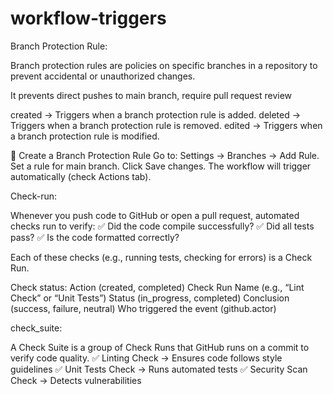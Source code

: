 # workflow-triggers

Branch Protection Rule:

Branch protection rules are policies on specific branches in a repository to prevent accidental or unauthorized changes. 

It prevents direct pushes to main branch, require pull request review

created → Triggers when a branch protection rule is added.
deleted → Triggers when a branch protection rule is removed.
edited  → Triggers when a branch protection rule is modified.

🔹 Create a Branch Protection Rule
Go to: Settings → Branches → Add Rule.
Set a rule for main branch.
Click Save changes.
The workflow will trigger automatically (check Actions tab).

Check-run:

Whenever you push code to GitHub or open a pull request, automated checks run to verify:
✅ Did the code compile successfully?
✅ Did all tests pass?
✅ Is the code formatted correctly?

Each of these checks (e.g., running tests, checking for errors) is a Check Run.

Check status:
Action (created, completed)
Check Run Name (e.g., “Lint Check” or “Unit Tests”)
Status (in_progress, completed)
Conclusion (success, failure, neutral)
Who triggered the event (github.actor)


check_suite:

A Check Suite is a group of Check Runs that GitHub runs on a commit to verify code quality.
✅ Linting Check → Ensures code follows style guidelines
✅ Unit Tests Check → Runs automated tests
✅ Security Scan Check → Detects vulnerabilities

